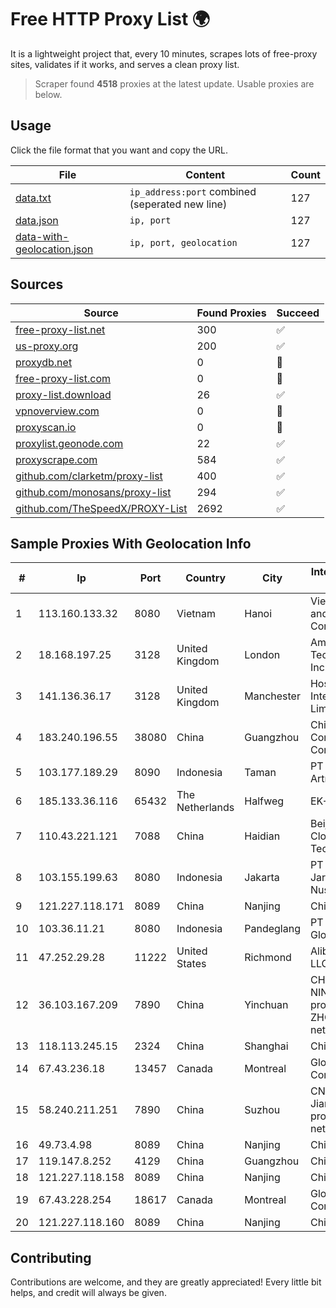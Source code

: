 
# Free HTTP Proxy List 🌍

It is a lightweight project that, every 10 minutes, scrapes lots of free-proxy sites, validates if it works, and serves a clean proxy list.


> Scraper found **4518** proxies at the latest update. Usable proxies are below.

## Usage

Click the file format that you want and copy the URL.


|File|Content|Count|
|----|-------|-----|
|[data.txt](https://raw.githubusercontent.com/themiralay/Proxy-List-World/master/data.txt)|`ip_address:port` combined (seperated new line)|127|
|[data.json](https://raw.githubusercontent.com/themiralay/Proxy-List-World/master/data.json)|`ip, port`|127|
|[data-with-geolocation.json](https://raw.githubusercontent.com/themiralay/Proxy-List-World/master/data-with-geolocation.json)|`ip, port, geolocation`|127|

## Sources

|Source|Found Proxies|Succeed|
|------|-------------|-------|
|[free-proxy-list.net](https://free-proxy-list.net)|300|✅|
|[us-proxy.org](https://www.us-proxy.org)|200|✅|
|[proxydb.net](http://proxydb.net)|0|🚫|
|[free-proxy-list.com](https://free-proxy-list.com/?page=&port=&type%5B%5D=http&type%5B%5D=https&up_time=0&search=Search)|0|🚫|
|[proxy-list.download](https://www.proxy-list.download/HTTP)|26|✅|
|[vpnoverview.com](https://vpnoverview.com/privacy/anonymous-browsing/free-proxy-servers)|0|🚫|
|[proxyscan.io](https://www.proxyscan.io)|0|🚫|
|[proxylist.geonode.com](https://proxylist.geonode.com/api/proxy-list?limit=300&page=1&sort_by=lastChecked&sort_type=desc&protocols=http,https)|22|✅|
|[proxyscrape.com](https://api.proxyscrape.com/v2/?request=displayproxies&protocol=http&timeout=10000&country=all&ssl=all&anonymity=all)|584|✅|
|[github.com/clarketm/proxy-list](https://raw.githubusercontent.com/clarketm/proxy-list/master/proxy-list-raw.txt)|400|✅|
|[github.com/monosans/proxy-list](https://raw.githubusercontent.com/monosans/proxy-list/main/proxies/http.txt)|294|✅|
|[github.com/TheSpeedX/PROXY-List](https://raw.githubusercontent.com/TheSpeedX/PROXY-List/master/http.txt)|2692|✅|


## Sample Proxies With Geolocation Info

|#|Ip|Port|Country|City|Internet Service Provider|
|-|--|----|-------|----|-------------------------|
|1|113.160.133.32|8080|Vietnam|Hanoi|VietNam Post and Telecom Corporation|
|2|18.168.197.25|3128|United Kingdom|London|Amazon Technologies Inc.|
|3|141.136.36.17|3128|United Kingdom|Manchester|Hostinger International Limited|
|4|183.240.196.55|38080|China|Guangzhou|China Mobile Communications Corporation|
|5|103.177.189.29|8090|Indonesia|Taman|PT Selaras Citra Artmedia|
|6|185.133.36.116|65432|The Netherlands|Halfweg|EK-Media B.V.|
|7|110.43.221.121|7088|China|Haidian|Beijing Kingsoft Cloud Internet Technology Co|
|8|103.155.199.63|8080|Indonesia|Jakarta|PT Lintas Jaringan Nusantara|
|9|121.227.118.171|8089|China|Nanjing|China Telecom|
|10|103.36.11.21|8080|Indonesia|Pandeglang|PT Awinet Global Mandiri|
|11|47.252.29.28|11222|United States|Richmond|Alibaba Cloud LLC|
|12|36.103.167.209|7890|China|Yinchuan|CHINANET NINGXIA province ZHONGWEI IDC network|
|13|118.113.245.15|2324|China|Shanghai|Chinanet|
|14|67.43.236.18|13457|Canada|Montreal|GloboTech Communications|
|15|58.240.211.251|7890|China|Suzhou|CNC Group Jiangsu province network|
|16|49.73.4.98|8089|China|Nanjing|China Telecom|
|17|119.147.8.252|4129|China|Guangzhou|Chinanet|
|18|121.227.118.158|8089|China|Nanjing|China Telecom|
|19|67.43.228.254|18617|Canada|Montreal|GloboTech Communications|
|20|121.227.118.160|8089|China|Nanjing|China Telecom|



## Contributing

Contributions are welcome, and they are greatly appreciated! Every
little bit helps, and credit will always be given.

